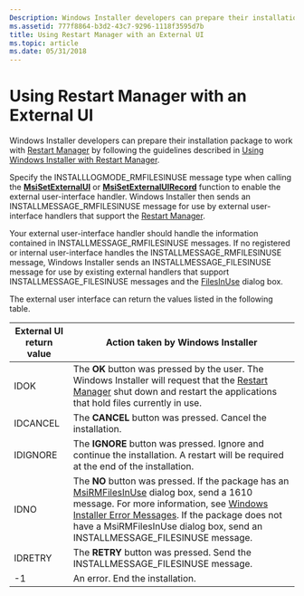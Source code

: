 ```yaml
---
Description: Windows Installer developers can prepare their installation package to work with Restart Manager by following the guidelines described in Using Windows Installer with Restart Manager.
ms.assetid: 777f8864-b3d2-43c7-9296-1118f3595d7b
title: Using Restart Manager with an External UI
ms.topic: article
ms.date: 05/31/2018
---
```


# Using Restart Manager with an External UI

Windows Installer developers can prepare their installation package to work with [Restart Manager](https://msdn.microsoft.com/library/Cc948910(v=VS.85).aspx) by following the guidelines described in [Using Windows Installer with Restart Manager](using-windows-installer-with-restart-manager.md).

Specify the INSTALLLOGMODE\_RMFILESINUSE message type when calling the [**MsiSetExternalUI**](/windows/desktop/api/Msi/nf-msi-msisetexternaluia) or [**MsiSetExternalUIRecord**](/windows/desktop/api/Msi/nf-msi-msisetexternaluirecord) function to enable the external user-interface handler. Windows Installer then sends an INSTALLMESSAGE\_RMFILESINUSE message for use by external user-interface handlers that support the [Restart Manager](https://msdn.microsoft.com/library/Cc948910(v=VS.85).aspx).

Your external user-interface handler should handle the information contained in INSTALLMESSAGE\_RMFILESINUSE messages. If no registered or internal user-interface handles the INSTALLMESSAGE\_RMFILESINUSE message, Windows Installer sends an INSTALLMESSAGE\_FILESINUSE message for use by existing external handlers that support INSTALLMESSAGE\_FILESINUSE messages and the [FilesInUse](filesinuse-dialog.md) dialog box.

The external user interface can return the values listed in the following table.



| External UI return value | Action taken by Windows Installer                                                                                                                                                                                                                                                                                                              |
|--------------------------|------------------------------------------------------------------------------------------------------------------------------------------------------------------------------------------------------------------------------------------------------------------------------------------------------------------------------------------------|
| IDOK                     | The **OK** button was pressed by the user. The Windows Installer will request that the [Restart Manager](https://msdn.microsoft.com/library/Cc948910(v=VS.85).aspx) shut down and restart the applications that hold files currently in use.                                                                                                                                               |
| IDCANCEL                 | The **CANCEL** button was pressed. Cancel the installation.                                                                                                                                                                                                                                                                                    |
| IDIGNORE                 | The **IGNORE** button was pressed. Ignore and continue the installation. A restart will be required at the end of the installation.                                                                                                                                                                                                            |
| IDNO                     | The **NO** button was pressed. If the package has an [MsiRMFilesInUse](msirmfilesinuse-dialog.md) dialog box, send a 1610 message. For more information, see [Windows Installer Error Messages](windows-installer-error-messages.md). If the package does not have a MsiRMFilesInUse dialog box, send an INSTALLMESSAGE\_FILESINUSE message. |
| IDRETRY                  | The **RETRY** button was pressed. Send the INSTALLMESSAGE\_FILESINUSE message.                                                                                                                                                                                                                                                                 |
| -1                       | An error. End the installation.                                                                                                                                                                                                                                                                                                                |



 

 

 



